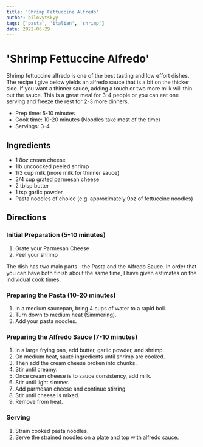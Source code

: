 ```yaml
---
title: 'Shrimp Fettuccine Alfredo'
author: bilovytskyy
tags: ['pasta', 'italian', 'shrimp']
date: 2022-06-29
---
```


# 'Shrimp Fettuccine Alfredo'

Shrimp fettuccine alfredo is one of the best tasting and low effort dishes.
The recipe i give below yields an alfredo sauce that is a bit on the thicker side.
If you want a thinner sauce, adding a touch or two more milk will thin out the sauce.
This is a great meal for 3-4 people or you can eat one serving and freeze the rest for 2-3 more dinners.

- Prep time: 5-10 minutes
- Cook time: 10-20 minutes (Noodles take most of the time)
- Servings: 3-4

## Ingredients

- 1 8oz cream cheese
- 1lb uncoocked peeled shrimp
- 1/3 cup milk (more milk for thinner sauce)
- 3/4 cup grated parmesan cheese
- 2 tblsp butter
- 1 tsp garlic powder
- Pasta noodles of choice (e.g. approximately 9oz of fettuccine noodles)

## Directions

### Initial Preparation (5-10 minutes)
1. Grate your Parmesan Cheese
2. Peel your shrimp

The dish has two main parts--the Pasta and the Alfredo Sauce.
In order that you can have both finish about the same time, I have given estimates on the individual cook times.

### Preparing the Pasta (10-20 minutes)
1. In a medium saucepan, bring 4 cups of water to a rapid boil.
2. Turn down to medium heat (Simmering).
3. Add your pasta noodles.

### Preparing the Alfredo Sauce (7-10 minutes)
1. In a large frying pan, add butter, garlic powder, and shrimp.
2. On medium heat, sauté ingredients until shrimp are cooked.
3. Then add the cream cheese broken into chunks.
4. Stir until creamy.
5. Once cream cheese is to sauce consistency, add milk.
6. Stir until light simmer.
7. Add parmesan cheese and continue stirring.
8. Stir until cheese is mixed.
9. Remove from heat.

### Serving
1. Strain cooked pasta noodles.
2. Serve the strained noodles on a plate and top with alfredo sauce.
